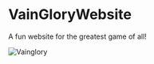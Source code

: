 # VainGloryWebsite
A fun website for the greatest game of all!

![Vainglory](https://steamcdn-a.akamaihd.net/steam/apps/1025580/header.jpg?t=1550201949)
